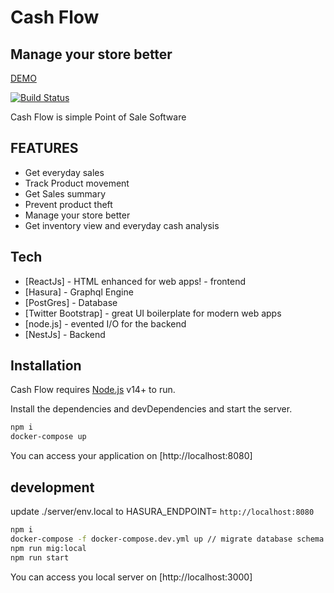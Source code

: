 # Cash Flow
## Manage your store better

[DEMO](https://cash-flow-docker.herokuapp.com)

[![Build Status](https://travis-ci.org/joemccann/dillinger.svg?branch=master)](https://travis-ci.org/joemccann/dillinger)

Cash Flow is simple Point of Sale Software

## FEATURES
- Get everyday sales
- Track Product movement
- Get Sales summary
- Prevent product theft
- Manage your store better
- Get inventory view and everyday cash analysis

## Tech
- [ReactJs] - HTML enhanced for web apps! - frontend
- [Hasura] - Graphql Engine
- [PostGres] - Database
- [Twitter Bootstrap] - great UI boilerplate for modern web apps
- [node.js] - evented I/O for the backend
- [NestJs] - Backend 

## Installation

Cash Flow requires [Node.js](https://nodejs.org/) v14+ to run.

Install the dependencies and devDependencies and start the server.

```sh
npm i
docker-compose up
```

You can access your application on [http://localhost:8080]

## development

update ./server/env.local to HASURA_ENDPOINT= `http://localhost:8080`



```sh
npm i
docker-compose -f docker-compose.dev.yml up // migrate database schema
npm run mig:local
npm run start
```

You can access you local server on [http://localhost:3000]
